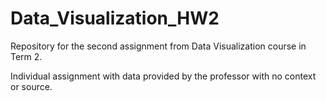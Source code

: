 # Data_Visualization_HW2
Repository for the second assignment from Data Visualization course in Term 2.

Individual assignment with data provided by the professor with no context or source.


